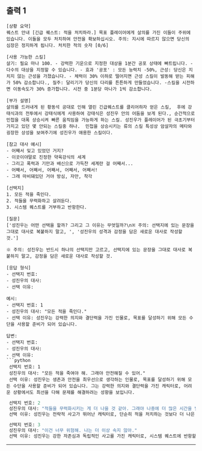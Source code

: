 ## 출력 1
```
[상황 요약]
퀘스트 안내 [긴급 퀘스트: 적을 처치하라.] 목표 플레이어에게 살의를 가진 이들이 주위에 있습니다. 이들을 모두 처치하여 안전을 확보하십시오. 주의: 지시에 따르지 않으면 당신의 심장은 정지하게 됩니다. 처치한 적의 숫자 [0/6]

[사용 가능한 스킬]
살기: 필요 마나 100. - 강력한 기운으로 지정한 대상을 1분간 공포 상태에 빠트립니다. - 다수의 대상을 지정할 수 있습니다. - 효과 '공포' : 모든 능력치 -50%, 근성: 당신은 지치지 않는 근성을 가졌습니다. - 체력이 30% 이하로 떨어지면 근성 스킬이 발동해 받는 피해가 50% 감소합니다., 질주: 달리기가 당신의 다리를 튼튼하게 만들었습니다. -스킬을 시전하면 이동속도가 30% 증가합니다. 시전 중 1분당 마나가 1씩 감소합니다.

[부가 설명]
살의를 드러내게 된 황동석 공대로 인해 열린 긴급퀘스트를 클리어하자 얻은 스킬,  후에 강태식과의 전투에서 강태식에게 사용하여 강태식은 성진우 안의 어둠을 보게 된다., 순간적으로 민첩을 대폭 상승시켜 빠른 움직임을 가능하게 하는 스킬. 성진우가 플레이어가 된 극초기부터 가지고 있던 몇 안되는 스킬중 하나.  민첩을 상승시키는 류의 스킬 특성상 암살자의 메타와 굉장한 상성을 보여주기에 성진우가 애용한 스킬이다.

[참고 대사 예시]
- 어째서 잊고 있었던 거지?
- 이곳이야말로 진정한 약육강식의 세계
- 그리고 폭력과 기만과 배신으로 가득찬 세계란 걸 어째서...
- 어째서, 어째서, 어째서, 어째서, 어째서!
- 그래 마비돼있던 거야 방심, 자만, 착각

[선택지]
1. 모든 적을 죽인다.
2. 적들을 무력화하고 살려둔다.
3. 시스템 퀘스트를 거부하고 반항한다.

[질문]
['성진우는 어떤 선택을 할까? 그리고 그 이유는 무엇일까?\n※ 주의: 선택지에 있는 문장을 그대로 대사로 복붙하지 말고, ', '성진우의 성격과 감정을 담은 새로운 대사로 작성할 것.']

※ 주의: 성진우는 반드시 하나의 선택지만 고르고, 선택지에 있는 문장을 그대로 대사로 복붙하지 말고, 감정을 담은 새로운 대사로 작성할 것.

[응답 형식]
- 선택지 번호:
- 성진우의 대사:
- 선택 이유: 

예시:
- 선택지 번호: 1
- 성진우의 대사: "모든 적을 죽인다."
- 선택 이유: 성진우는 강력한 의지와 결단력을 가진 인물로, 목표를 달성하기 위해 모든 수단을 사용할 준비가 되어 있습니다.

답변:
- 선택지 번호:
- 성진우의 대사:
- 선택 이유: 
```python
 선택지 번호: 1
 성진우의 대사: "모든 적을 죽여야 해. 그래야 안전해질 수 있어."
 선택 이유: 성진우는 생존과 안전을 최우선으로 생각하는 인물로, 목표를 달성하기 위해 모든 수단을 사용할 준비가 되어 있습니다. 그는 강력한 의지와 결단력을 가진 캐릭터로, 어려운 상황에서도 최선을 다해 문제를 해결하려는 성향을 보입니다.
````
```python
 선택지 번호: 2
 성진우의 대사: "적들을 무력화시키는 게 더 나을 것 같아. 그래야 나중에 더 많은 시간을 벌 수 있을 것 같아."
 선택 이유: 성진우는 전략적 사고가 뛰어난 캐릭터로, 단순히 적을 처치하는 것보다 더 나은 방법을 찾으려는 경향이 있습니다. 그는 적을 무력화시킴으로써 시간을 벌고, 더 나은 기회를 만들 수 있다고 판단할 것입니다.
````
```python
 선택지 번호: 3
 성진우의 대사: "이건 너무 위험해. 나는 더 이상 속지 않아."
 선택 이유: 성진우는 강한 자존심과 독립적인 사고를 가진 캐릭터로, 시스템 퀘스트에 반항할 가능성이
```
---
